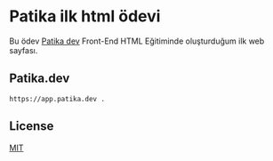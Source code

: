 # Patika ilk html ödevi

Bu ödev [Patika dev](https://app.patika.dev) Front-End HTML Eğitiminde oluşturduğum ilk web sayfası. 
## Patika.dev


```
https://app.patika.dev .
```
## License

[MIT](https://choosealicense.com/licenses/mit)
